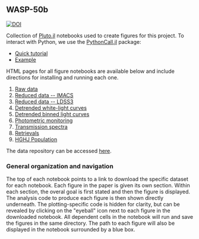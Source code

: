## WASP-50b

[![DOI](https://zenodo.org/badge/340757090.svg)](https://zenodo.org/badge/latestdoi/340757090)


Collection of [Pluto.jl](https://github.com/fonsp/Pluto.jl) notebooks used to create figures for this project. To
interact with Python, we use the [PythonCall.jl](https://github.com/cjdoris/PythonCall.jl) package:

* [Quick tutorial](https://icweaver.github.io/WASP-50b/html/fun_with_python.html)
* [Example](https://icweaver.github.io/WASP-50b/html/comp_stars.html)

HTML pages for all figure notebooks are available below and include directions for installing and running each one.

1. [Raw data](https://icweaver.github.io/WASP-50b/html/01_raw_data.html)
1. [Reduced data -- IMACS](https://icweaver.github.io/WASP-50b/html/02_reduced_data_IMACS.html)
1. [Reduced data -- LDSS3](https://icweaver.github.io/WASP-50b/html/03_reduced_data_LDSS3.html)
1. [Detrended white-light curves](https://icweaver.github.io/WASP-50b/html/04_detrended_wlcs.html)
1. [Detrended binned light curves](https://icweaver.github.io/WASP-50b/html/05_detrended_blcs.html)
1. [Photometric monitoring](https://icweaver.github.io/WASP-50b/html/06_photometric_monitoring.html)
1. [Transmission spectra](https://icweaver.github.io/WASP-50b/html/07_transmission_spectra.html)
1. [Retrievals](https://icweaver.github.io/WASP-50b/html/08_retrievals.html)
1. [HGHJ Population](https://icweaver.github.io/WASP-50b/html/09_pop.html)

The data repository can be accessed [here](https://app.box.com/s/fwohk8q6dp9wgufa3gv14b492xain11t).

### General organization and navigation
The top of each notebook points to a link to download the specific dataset for each notebook. Each figure in the paper
is given its own section. Within each section, the overal goal is first stated and then the figure is displayed. The
analysis code to produce each figure is then shown directly underneath. The plotting-specific code is hidden for
clarity, but can be revealed by clicking on the "eyeball" icon next to each figure in the downloaded notebook. All
dependent cells in the notebook will run and save the figures in the same directory. The path to each figure will also
be displayed in the notebook surrounded by a blue box.
